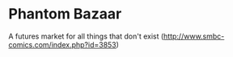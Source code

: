 # Phantom Bazaar    
A futures market for all things that don't exist (http://www.smbc-comics.com/index.php?id=3853)
